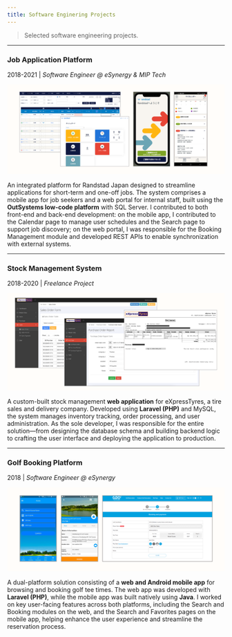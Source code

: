 ```yaml
---
title: Software Enginering Projects
---
```


> Selected software engineering projects.

---

### Job Application Platform

2018-2021 | *Software Engineer @ eSynergy & MIP Tech*

![Job Application Platform](/images/se-randstad.png)

An integrated platform for Randstad Japan designed to streamline applications for short-term and one-off jobs. The system comprises a mobile app for job seekers and a web portal for internal staff, built using the **OutSystems low-code platform** with SQL Server. I contributed to both front-end and back-end development: on the mobile app, I contributed to the Calendar page to manage user schedules and the Search page to support job discovery; on the web portal, I was responsible for the Booking Management module and developed REST APIs to enable synchronization with external systems.

---

### Stock Management System

2018-2020 | *Freelance Project*

![Stock Management System](/images/se-stock.png)

A custom-built stock management **web application** for eXpressTyres, a tire sales and delivery company. Developed using **Laravel (PHP)** and MySQL, the system manages inventory tracking, order processing, and user administration. As the sole developer, I was responsible for the entire solution—from designing the database schema and building backend logic to crafting the user interface and deploying the application to production.

---

### Golf Booking Platform

2018 | *Software Engineer @ eSynergy*

![Golf Booking Platform](/images/se-golf.png)

A dual-platform solution consisting of a **web and Android mobile app** for browsing and booking golf tee times. The web app was developed with **Laravel (PHP)**, while the mobile app was built natively using **Java**. I worked on key user-facing features across both platforms, including the Search and Booking modules on the web, and the Search and Favorites pages on the mobile app, helping enhance the user experience and streamline the reservation process.

